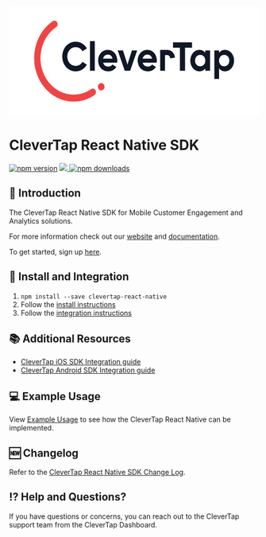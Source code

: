 <p align="center">
  <img src="https://github.com/CleverTap/clevertap-ios-sdk/blob/master/docs/images/clevertap-logo.png" height="220"/>
</p>

# CleverTap React Native SDK
[![npm version](https://badge.fury.io/js/clevertap-react-native.svg)](https://badge.fury.io/js/clevertap-react-native)
<a href="https://github.com/CleverTap/clevertap-react-native/releases">
    <img src="https://img.shields.io/github/release/CleverTap/clevertap-react-native.svg" />
</a>
[![npm downloads](https://img.shields.io/npm/dm/clevertap-react-native.svg)](https://www.npmjs.com/package/clevertap-react-native)

## 👋 Introduction
The CleverTap React Native SDK for Mobile Customer Engagement and Analytics solutions.

For more information check out our [website](https://clevertap.com/ "CleverTap")  and  [documentation](https://developer.clevertap.com/docs/ "CleverTap Technical Documentation").

To get started, sign up [here](https://clevertap.com/live-product-demo/).

## 🚀 Install and Integration
1. `npm install --save clevertap-react-native`
2. Follow the [install instructions](./docs/install.md)
3. Follow the [integration instructions](./docs/integration.md)

## 📚 Additional Resources
- [CleverTap iOS SDK Integration guide](https://support.clevertap.com/docs/ios/getting-started.html)
- [CleverTap Android SDK Integration guide](https://support.clevertap.com/docs/android/getting-started.html)

## 💻 Example Usage

View [Example Usage](https://github.com/CleverTap/clevertap-react-native/blob/master/docs/usage.md) to see how the CleverTap React Native can be implemented.


## 🆕 Changelog

Refer to the [CleverTap React Native SDK Change Log](https://github.com/CleverTap/clevertap-react-native/blob/master/CHANGELOG.md).

## ⁉️ Help and Questions?

 If you have questions or concerns, you can reach out to the CleverTap support team from the CleverTap Dashboard.
